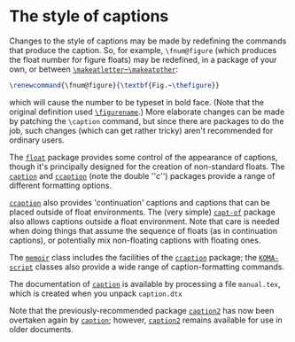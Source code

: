 # The style of captions

Changes to the style of captions may be made by redefining the commands
that produce the caption.  So, for example, `\fnum@figure` (which
produces the float number for figure floats) may be redefined, in a
package of your own, or between
[`\makeatletter`&ndash;`\makeatother`](./FAQ-atsigns.html):
```latex
\renewcommand{\fnum@figure}{\textbf{Fig.~\thefigure}}
```
which will cause the number to be typeset in bold face.  (Note that
the original definition used 
[`\figurename`](./FAQ-fixnam.html).)  More elaborate changes can be
made by patching the `\caption` command, but since there are
packages to do the job, such changes (which can get rather tricky)
aren't recommended for ordinary users.

The [`float`](http://ctan.org/pkg/float) package provides some control of the appearance of
captions, though it's principally designed for the creation of
non-standard floats.  The [`caption`](http://ctan.org/pkg/caption) and [`ccaption`](http://ctan.org/pkg/ccaption)
(note the double ''_c_'') packages provide a range of different
formatting options.

[`ccaption`](http://ctan.org/pkg/ccaption) also provides 'continuation' captions and captions
that can be placed outside of float environments.  The (very simple)
[`capt-of`](http://ctan.org/pkg/capt-of) package also allows captions outside a float
environment.  Note that care is needed when doing things that assume
the sequence of floats (as in continuation captions), or potentially
mix non-floating captions with floating ones.

The [`memoir`](http://ctan.org/pkg/memoir) class includes the facilities of the
[`ccaption`](http://ctan.org/pkg/ccaption) package; the [`KOMA-script`](http://ctan.org/pkg/KOMA-script) classes also
provide a wide range of caption-formatting commands.

The documentation of [`caption`](http://ctan.org/pkg/caption) is available by processing a
file `manual.tex`, which is created when you unpack
`caption.dtx`

Note that the previously-recommended package [`caption2`](http://ctan.org/pkg/caption2) has
now been overtaken again by [`caption`](http://ctan.org/pkg/caption); however,
[`caption2`](http://ctan.org/pkg/caption2) remains available for use in older documents.


